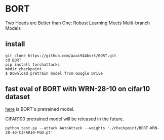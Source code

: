 # BORT
Two Heads are Better than One: Robust Learning Meets Multi-branch Models


## install
```
git clone https://github.com/aaai944bort/BORT.git
cd BORT
pip install torchattacks
mkdir checkpoint
$ Download pretrain model from Google Drive
```

## fast eval of BORT with WRN-28-10 on cifar10 dataset
[here](https://drive.google.com/drive/folders/1AtUTIfQ1C3yEoMybvKaXHoRUTD8K_mH-?usp=sharing) is BORT's pretrained model. 

CIFAR100 pretrained model will be released in the future.

`python test.py --attack AutoAttack --weights './checkpoint/BORT-WRN-28-10-CIFAR10-PGD.pt' ` 
